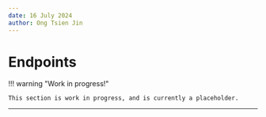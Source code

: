 ```yaml
---
date: 16 July 2024
author: Ong Tsien Jin
---
```


# Endpoints

!!! warning "Work in progress!"
    
    This section is work in progress, and is currently a placeholder.

---